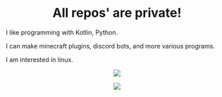 <h1 align="center">
All repos' are private!
</h1>
<p>I like programming with Kotlin, Python. </p>

<p>I can make minecraft plugins, discord bots, and more various programs.</p>

<p>I am interested in linux.</p>

<p align = "center"><img src = "https://github-widgetbox.vercel.app/api/skills?names=kotlin,java,python,mongodb&includeNames=true"></p>

<p align = "center"><img src = "https://github-widgetbox.vercel.app/api/skills?software=linux,windows,vscode"></p>

